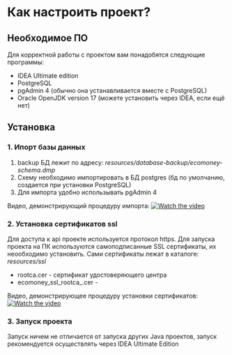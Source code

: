 # Как настроить проект?

## Необходимое ПО

Для корректной работы с проектом вам понадобятся следующие программы:
- IDEA Ultimate edition
- PostgreSQL
- pgAdmin 4 (обычно она устанавливается вместе с PostgreSQL)
- Oracle OpenJDK version 17 (можете установить через IDEA, если ещё нет)

## Установка

### 1. Ипорт базы данных

1. backup БД лежит по адресу:
 *resources/database-backup/ecomoney-schema.dmp*
2. Схему необходимо импортировать в БД postgres (бд по умолчанию, создается при установки PostgreSQL)
3. Для импорта удобно использывать pgAdmin 4

Видео, демонстрирующий процедуру импорта:
[![Watch the video](https://i9.ytimg.com/vi_webp/XrmquBoZPyI/mqdefault.webp?v=62799cd9&sqp=CPC55pMG&rs=AOn4CLD2sNHm4U9V2qJtQyl18FIQwW5GWA)](https://youtu.be/XrmquBoZPyI)

### 2. Установка сертификатов ssl

Для доступа к api проекте используется протокол https.
Для запуска проекта на ПК используются самоподписанные SSL сертификаты, их неообходимо установить.
Сами сертификаты лежат в каталоге: *resources/ssl*

- rootca.cer - сертификат удостоверяющего центра
- ecomoney_ssl_rootca_.cer -

Видео, демонстрирующее процедуру установки сертификатов:
[![Watch the video](https://i9.ytimg.com/vi/cXcEs7tq_bc/mq2.jpg?sqp=CPzO5pMG&rs=AOn4CLDFNkfUXnyfUdjbMW8eR5opQGHV_Q)](https://youtu.be/cXcEs7tq_bc)

### 3. Запуск проекта

Запуск ничем не отличается от запуска других Java проектов, запуск рекомендуется осуществлять через IDEA Ultimate Edition



